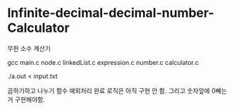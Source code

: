 # Infinite-decimal-decimal-number-Calculator
무한 소수 계산기


gcc main.c node.c linkedList.c expression.c number.c calculator.c

./a.out < input.txt


곱하기하고 나누기 함수 예외처리 완료
로직은 아직 구현 안 함.
그리고 숫자앞에 0빼는거 구현해야함.